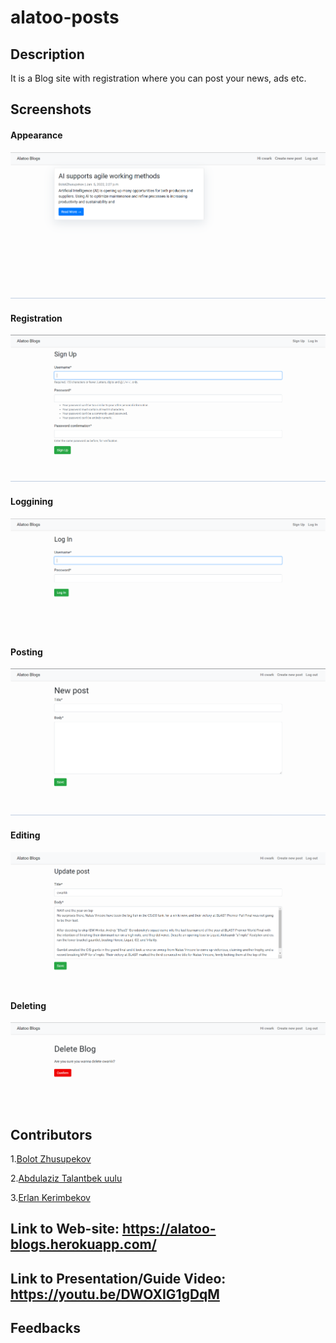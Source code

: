 # alatoo-posts

## Description

It is a Blog site with registration where you can post your news, ads etc.
## Screenshots

#### Appearance

![](https://github.com/BolotZhusupekov07/alatoo-posts/blob/master/img/Screenshot_1.png)
#### Registration

![](https://github.com/BolotZhusupekov07/alatoo-posts/blob/master/img/Screenshot_3.png)
#### Loggining

![](https://github.com/BolotZhusupekov07/alatoo-posts/blob/master/img/Screenshot_6.png)
#### Posting

![](https://github.com/BolotZhusupekov07/alatoo-posts/blob/master/img/Screenshot_2.png)
#### Editing

![](https://github.com/BolotZhusupekov07/alatoo-posts/blob/master/img/Screenshot_5.png)
#### Deleting

![](https://github.com/BolotZhusupekov07/alatoo-posts/blob/master/img/Screenshot_4.png)
## Contributors

1.[Bolot Zhusupekov](https://github.com/BolotZhusupekov07)

2.[Abdulaziz Talantbek uulu](https://github.com/cwarkk)

3.[Erlan Kerimbekov](https://github.com/K-Erlan)

## Link to Web-site: https://alatoo-blogs.herokuapp.com/

## Link to Presentation/Guide Video: https://youtu.be/DWOXIG1gDqM

## Feedbacks
